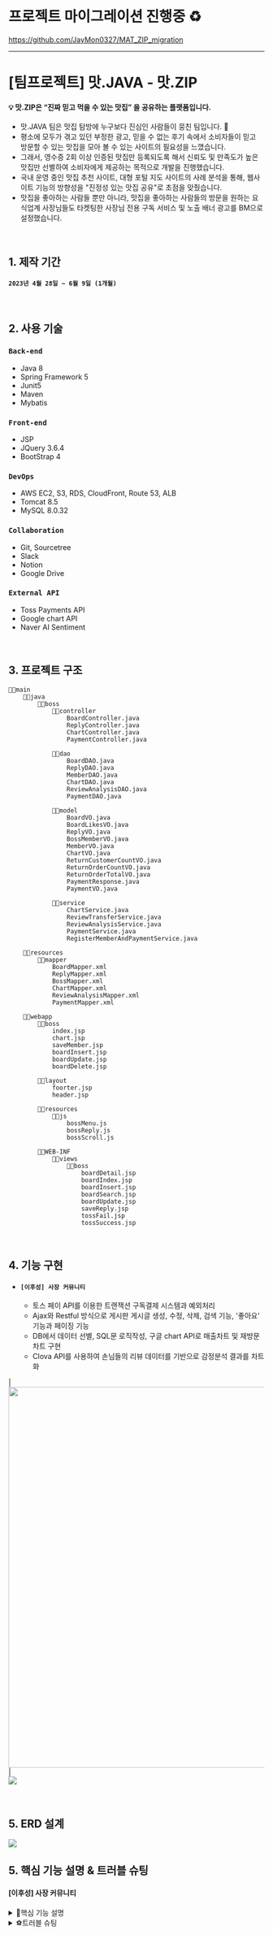 # 프로젝트 마이그레이션 진행중 ♻️
https://github.com/JayMon0327/MAT_ZIP_migration
<hr>

# [팀프로젝트] 맛.JAVA - 맛.ZIP
#### 💡 맛.ZIP은 “진짜 믿고 먹을 수 있는 맛집” 을 공유하는 플랫폼입니다.
* 맛.JAVA 팀은 맛집 탐방에 누구보다 진심인 사람들이 뭉친 팀입니다. 🍔
* 평소에 모두가 겪고 있던 부정한 광고, 믿을 수 없는 후기 속에서 소비자들이 믿고 방문할 수 있는 맛집을 모아 볼 수 있는 사이트의 필요성을 느꼈습니다.
* 그래서, 영수증 2회 이상 인증된 맛집만 등록되도록 해서 신뢰도 및 만족도가 높은 맛집만 선별하여 소비자에게 제공하는 목적으로 개발을 진행했습니다.
* 국내 운영 중인 맛집 추천 사이트, 대형 포털 지도 사이트의 사례 분석을 통해, 웹사이트 기능의 방향성을 "진정성 있는 맛집 공유"로 초점을 맞췄습니다.
* 맛집을 좋아하는 사람들 뿐만 아니라, 맛집을 좋아하는 사람들의 방문을 원하는 요식업계 사장님들도 타켓팅한 사장님 전용 구독 서비스 및 노출 배너 광고를 BM으로 설정했습니다.

<br>

## 1. 제작 기간
#### `2023년 4월 28일 ~ 6월 9일 (1개월)`

<br>

## 2. 사용 기술
### `Back-end`
* Java 8
* Spring Framework 5
* Junit5
* Maven
* Mybatis

### `Front-end`
* JSP
* JQuery 3.6.4
* BootStrap 4

### `DevOps`
* AWS EC2, S3, RDS, CloudFront, Route 53, ALB
* Tomcat 8.5
* MySQL 8.0.32

### `Collaboration`
* Git, Sourcetree 
* Slack 
* Notion
* Google Drive

### `External API`
* Toss Payments API
* Google chart API
* Naver AI Sentiment


<br>

## 3. 프로젝트 구조
```
🔻📁main
    🔻📁java
        🔻📁boss
            🔻📁controller
                BoardController.java
                ReplyController.java
                ChartController.java
                PaymentController.java

            🔻📁dao
                BoardDAO.java
                ReplyDAO.java
                MemberDAO.java
                ChartDAO.java
                ReviewAnalysisDAO.java
                PaymentDAO.java

            🔻📁model
                BoardVO.java
                BoardLikesVO.java
                ReplyVO.java
                BossMemberVO.java
                MemberVO.java
                ChartVO.java
                ReturnCustomerCountVO.java
                ReturnOrderCountVO.java
                ReturnOrderTotalVO.java
                PaymentResponse.java
                PaymentVO.java

            🔻📁service
                ChartService.java
                ReviewTransferService.java
                ReviewAnalysisService.java
                PaymentService.java
                RegisterMemberAndPaymentService.java

    🔻📁resources
        🔻📁mapper
            BoardMapper.xml
            ReplyMapper.xml
            BossMapper.xml
            ChartMapper.xml
            ReviewAnalysisMapper.xml
            PaymentMapper.xml

    🔻📁webapp
        🔻📁boss
            index.jsp
            chart.jsp
            saveMember.jsp
            boardInsert.jsp
            boardUpdate.jsp
            boardDelete.jsp

        🔻📁layout
            foorter.jsp
            header.jsp

        🔻📁resources
            🔻📁js
                bossMenu.js
                bossReply.js
                bossScroll.js

        🔻📁WEB-INF
            🔻📁views
                🔻📁boss
                    boardDetail.jsp
                    boardIndex.jsp
                    boardInsert.jsp
                    boardSearch.jsp
                    boardUpdate.jsp
                    saveReply.jsp
                    tossFail.jsp
                    tossSuccess.jsp

```

<br />

## 4. 기능 구현
* #### `[이후성] 사장 커뮤니티`
  * 토스 페이 API를 이용한 트랜잭션 구독결제 시스템과 예외처리
  * Ajax와 Restful 방식으로 게시판 게시글 생성, 수정, 삭제, 검색 기능, '좋아요' 기능과 페이징 기능
  * DB에서 데이터 선별, SQL문 로직작성, 구글 chart API로 매출차트 및 재방문 차트 구현
  * Clova API를 사용하여 손님들의 리뷰 데이터를 기반으로 감정분석 결과를 차트화
    
| <img src ="https://github.com/chujaeyeong/MAT_ZIP_readme_chujy/assets/123634960/97064c73-b97d-417d-9e33-54ca1a7a96b5" width="1150" height="750" /> | 
<br />
<img src="https://github.com/JayMon0327/Mat.zip_Boss/assets/124110982/92703863-36eb-43db-8eb2-43b1276caecc">


<br>


## 5. ERD 설계
<img src="https://user-images.githubusercontent.com/123634960/242927505-6d8c1885-fd63-41a2-84c7-c521fcce39e7.png">

<br>

## 5. 핵심 기능 설명 & 트러블 슈팅
#### [이후성] 사장 커뮤니티
<details>
  <summary>📌핵심 기능 설명</summary>
  
  ##### `1. 토스 API를 이용한 결제하기`
  * 먼저, JavaScript 코드에서는 'https://js.tosspayments.com/v1/payment' JavaScript 라이브러리를 사용하여 TossPayments 객체를 초기화합니다. 이 객체는 토스 결제 클라이언트 키인 clientKey를 인자로 받아, 결제 시스템과의 연결을 설정합니다.
	
  * 사용자가 '결제하기' 버튼을 클릭하면, jQuery를 이용한 이벤트 처리를 통해 requestPayment 함수가 호출됩니다. 이 함수 내부에서는 두 가지 주요 작업을 수행합니다: 첫째, jQuery의 $.ajax 메서드를 사용하여 사용자가 입력한 상점 ID(storeId)의 중복 여부를 서버에 비동기적으로 요청하고 응답을 처리합니다. 둘째, 중복되지 않는 storeId를 확인한 후, 랜덤으로 orderID를 생성합니다. 이렇게 생성된 orderID는 결제 요청 시 사용됩니다. 이 두 작업이 모두 성공적으로 이루어진 경우에만 결제 요청이 이루어집니다.
	
  * 결제 요청은 TossPayments API로 전송되며, 결제 정보를 담은 JavaScript 객체를 JSON.stringify 함수를 사용하여 JSON 문자열로 변환한 뒤 전송합니다. 이 때, Apache의 CloseableHttpClient와 HttpPost를 사용하여 HTTP 요청을 보내며, 요청 헤더를 setHeader 메서드로 설정하고, 요청 엔티티를 StringEntity 객체를 통해 설정합니다. 결제가 성공적으로 이루어지면, 결제 성공 URL로 이동하게 됩니다.
	
  * **‼결과‼** 결제하기 버튼 클릭 시 토스 결제 API와 연결되어 상점 ID의 중복 여부를 체크하고 결제를 진행합니다.	
<!--   * [👉이미지로 전체 흐름 확인하기](https://user-images.githubusercontent.com/84839167/161939355-cac8c85a-0e30-429c-909a-fde92dd30b57.png) -->	
	
<br>	
	
  ##### `2. 사장 회원 등록`
  * 결제가 성공적으로 완료되면 다음 단계로 넘어가서, 상점 ID(storeId)와 세션의 user_id를 이용해 사장 멤버로의 회원 등록을 처리합니다. 이 과정은 jQuery와 AJAX를 사용하여 클라이언트에서 서버로 비동기적으로 요청을 보내는 방식으로 처리됩니다. 이 AJAX 요청은 특정 엔드포인트인 '/innerJoinAndInsert'로 전송되며, 서버에서는 이 요청을 받아 처리하게 됩니다.
	
  * 서버 사이드에서는 MemberAndPaymentService 클래스가 이 요청을 처리합니다. MemberAndPaymentService는 의존성 주입(Dependency Injection)을 통해 필요한 객체를 주입받습니다. 이 클래스는 회원 등록과 결제를 동시에 처리하는 트랜잭션을 관리합니다.
	
  * 클라이언트에서는 AJAX 요청의 성공 여부에 따라 콘솔에 성공 또는 실패 메시지를 출력합니다. 이때 성공 메시지가 출력되는 경우는 서버에서 회원 등록이 정상적으로 완료되었을 때이며, 그렇지 않은 경우 실패 메시지가 출력됩니다. 회원 등록 요청이 성공적으로 처리되면, 클라이언트에서는 이 storeId를 세션에서 제거합니다. 이를 통해 사용자의 인터페이스를 업데이트하고, 상점 ID를 재사용 가능하게 만듭니다.
	
  * **‼결과‼** 서버에서 회원 등록이 성공적으로 처리되면, 클라이언트 콘솔에 성공 메시지가 출력되고, 상점 ID는 세션에서 제거됩니다.
<!--   * [👉이미지로 전체 흐름 확인하기](https://user-images.githubusercontent.com/84839167/161939367-2daf8776-9865-45d0-94bf-3eb7ba5bf886.png) -->

<br>	
	
  ##### `3. 결제 내역 저장하기`
  * 결제가 성공적으로 완료된 후, 결제 내역은 서버로 전송됩니다. 이 정보는 /payment 엔드포인트로 전송되며, 서버는 이 정보를 받아 데이터베이스에 저장합니다. 이 때의 서버 사이드 처리는 PaymentService와 PaymentController 클래스에서 수행되며, 이들 클래스 역시 의존성 주입을 통해 필요한 객체를 주입받습니다.
	
  * PaymentVO 객체에는 주문 ID, 결제 금액, 주문 이름 등의 정보가 포함되어 있습니다. 이러한 정보는 서버로부터 받은 응답에서 추출하며, 이 과정에서 Apache의 HttpComponents 클라이언트를 사용합니다.
	
  * 클라이언트는 CloseableHttpClient 객체를 사용하여 서버로 HTTP 요청을 전송합니다. 이때 HttpPost 객체를 사용하여 요청 헤더와 엔티티를 설정합니다. 헤더는 클라이언트와 서버가 데이터를 어떻게 처리해야 할지에 대한 정보를 전달하고, 엔티티는 POST 요청을 통해 서버로 전송될 데이터를 담고 있습니다.
	
  * 요청이 서버로 전송된 후, 클라이언트는 CloseableHttpResponse 객체를 통해 서버로부터의 응답을 받습니다. 서버로부터 받은 응답은 EntityUtils의 toString 메서드를 사용하여 문자열로 변환합니다. 이 문자열은 JSON 형태로 되어 있으므로, JsonParser.parseString 메서드를 사용하여 JSON 문자열을 JsonObject로 파싱합니다.
	
  * 이렇게 파싱된 JsonObject에서, 주문 ID, 결제 금액, 주문 이름 등의 정보를 추출하여 PaymentVO 객체에 설정합니다. 이렇게 생성된 PaymentVO 객체는 서버에 보내집니다. 이를 통해 서버는 결제가 성공적으로 이루어졌음을 확인하고, 해당 결제 정보를 데이터베이스에 저장할 수 있습니다.
	
  * **‼결과‼** 결제 정보가 서버에 전달되고, 해당 정보가 데이터베이스에 성공적으로 저장됩니다.
<!--   * [👉이미지로 전체 흐름 확인하기](https://user-images.githubusercontent.com/84839167/161939367-2daf8776-9865-45d0-94bf-3eb7ba5bf886.png) -->

</details>
	
<details>
  <summary>⚽트러블 슈팅</summary>
	
  ##### `1. 토스 결제 API에서 결제 응답값이 null로 반환되는 문제`
  * 첫 번째 시도 : 클라이언트에서 결제 요청 값 설정 -> ❌비정상작동
    * 'PaymentKey, PaymentType, orderId, amount 값 모두 필요하다'고 웹 콘솔 에러 메시지가 나왔는데, 결국 PaymentKey와 PaymentType 값은 서버에서 설정해야 한다는 걸 알게 됐다. 이게 원인이었나보다 싶어서 orderId와 amount 값만 요청에 넣었는데, 결제는 되는데 결제 성공 페이지에서 결제 응답값을 여전히 못 받아왔다.
  * 두 번째 시도 : API 요청을 서버에서 처리 -> ⭕정상작동!

	클라이언트에서 API 요청을 처리하려니 보안 문제가 생긴다는 걸 알게 되었다. 그래서 결제 응답값을 JSON 형태로 받아오는 것도 서버에서 처리하도록 바꿨다. 서비스 레이어를 분리하고, Secret Key를 Base64로 인코딩해서 요청을 보내니까 정상적으로 동작했다. 예외 처리도 try-catch 구문을 써서 해결했고, 요청이 성공하면 200이라는 HTTP OK 신호가 오는 것을 이용했다. 그리고 응답 헤더에 'Content-Type: application/json'을 써서 JSON으로 파싱된 값을 클라이언트에 전달하니까 응답정보도 잘 표시됐다.

	이번 오류를 통해서 다양한 것을 배울 수 있었다. 클라이언트에서 API 요청을 처리하는 것은 보안 문제가 있으니 서버에서 처리하는 것이 좋다는 것, 서비스 레이어를 분리하는 방법, 예외 처리하는 방법, Secret Key를 Base64로 인코딩하는 방법, 그리고 'Content-Type: application/json' 헤더를 사용해서 JSON으로 파싱된 값을 클라이언트에 전달하는 방법 등을 알게 되었다.
	
	```
	String encodedSecretKey = Base64.getEncoder().encodeToString((secretKey + ":").getBytes()); Base64인코딩 하는 코드
	```
	
<br>
	
  ##### `2. SQL 쿼리문 syntax 에러`
  * 첫 번째 발견 : mapper에서 쿼리문 작성 후 실행 -> ❌syntax 에러 발생
    * Mysql 문법에 맞지 않아 에러가 발생했었다. 쿼리문 작성에서 잘못됐다고 판단하였고, 확인해본 결과 부등호와 같은 특수 문자 때문에 XML 파싱 오류가 발생하는 것을 확인하였다. 이를 해결하기 위해 `<![CDATA[]]>`를 이용해 해당 부분을 감싸 처리하였으나, 이후 MySQL에서는 다시 문법 오류가 발생했다.
  * 해결 방법 : XML 엔티티 사용 -> ⭕정상작동!

	XML 문법에 따르면, <, >와 같은 특수 문자는 태그를 의미하기에 이들을 문자 그대로 사용하면 문제가 발생한다. 따라서 이런 문자를 사용할 때는 XML 엔티티를 사용해야 하며, <는 `&it;`로, >는 `&gt;`로 변경하였다. 이러한 변경을 통해 기능이 정상적으로 작동하였다.

	이번 오류를 통해 SQL 쿼리문을 작성하는 과정에서 XML 오류를 어떻게 해결할 수 있는지, 또 XML에서 특수 문자를 어떻게 처리하는지에 대해 배울 수 있었다. 
	
<br>	
	
 ##### `3. AI 감정분석 API 사용시 null 에러`
감정 분석 API를 통해 리뷰 데이터의 분석을 요청했을 때, 응답값 중 '중립'만 반환되는 문제가 발생했다. 분석 대상인 'content'가 '???' 형태 혹은 null로 응답 받아지는 것이 원인이었다.
  * 첫 번째 시도 : 함수 내부에서 여러 ajax 요청을 동시에 보내는 것이 문제라고 판단해서 promise 문법을 사용해 순차적 비동기 처리를 시도 -> ❌비정상작동
    
  * 두 번째 시도 : JSON 형식으로 요청이 되지 않아 발생하는 문제인지 확인하기 위해 JSON.stringify를 사용하여 정상적으로 JSON 요청을 보냄 -> ❌비정상작동
  * 세 번째 시도 : 리뷰 데이터 자체가 DB에서 UTF-8로 인코딩되지 않아 발생하는 문제인지 확인하기 위해 데이터를 utf8mb4로 인코딩 -> ❌비정상작동
  * 네 번째 시도 : 스프링 프레임워크에서 DB와 연결 시 UTF-8 설정이 안 되어 있는 문제인지 확인하기 위해 spring의 root-context.xml 파일을 확인 -> ❌비정상작동
  * 다섯 번째 시도 : API 요청을 보낼 때 인코딩/디코딩 문제인지 확인하기 위해 클라이언트에서 요청을 인코딩하여 보내고, 서버에서 디코딩하여 받은 후 서버에서 API 요청을 보냄 -> ❌비정상작동
  * 여섯 번째 시도 : 서버에서 API 요청을 보낼 때 base64로 인코딩하고 처리 후 클라이언트로 전달하였고, 클라이언트 측에서 디코딩하여 출력 -> ❌비정상작동
  * 일곱 번째 시도 : HttpEntity 객체 사용 및 ContentType에 UTF-8 명시 -> ⭕정상 작동!

	네이버 감정분석 API 공식문서를 보면 요청 헤더에 UTF-8을 명시하라고 되어있다. 이를 적용해 보니 정상적으로 요청이 이루어졌다.
	
	```
	headers.setContentType(new MediaType("application", "json", StandardCharsets.UTF_8));
	```

	이번 문제를 통해 API 요청을 보낼 때 인코딩과 헤더 설정의 중요성을 깨닫게 되었다. 또한, 공식문서를 주의 깊게 읽는 것의 중요성도 다시 한번 인지하게 되었다.
	
* 추가 에러 발생
   * 두 번째 문제점 : API 요청과 응답이 정상적으로 이루어지고, 긍정, 부정, 중립 응답도 정상적으로 받아오는 상황에서, 응답받은 페이지에서 'content'를 화면에 표시할 때 '???' 형태로 표시되는 문제가 발생
원인 분석 결과, 서비스 파일과 응답 타입 및 인코딩 형식을 맞추는 것이 아니라, 클라이언트 측과 맞추어야 했다. 감정 분석 API의 다른 오류 해결을 위해 코드를 수정하는 과정에서 이 부분을 놓치게 된 것으로 파악되었다.
	
   * 해결방법 : 컨트롤러 매핑에서 받아오는 타입을 클라이언트 측과 맞추어주니, 'content'가 정상적으로 출력되는 것을 확인할 수 있었다.
	
	```
	@GetMapping(value = "/analyze/{storeId}", produces = "application/json; charset=UTF-8")
	```

     이를 통해, 클라이언트와 서버 간 데이터 교환 시 데이터 형식과 인코딩 방식의 중요성을 재인식하게 되었다. 또한, API를 사용하면서 생기는 다양한 문제에 대응하기 위해서는 깊은 이해와 정확한 문제 파악 능력이 필요하다는 것을 깨달았다.

</details>	

